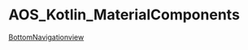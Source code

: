 # AOS_Kotlin_MaterialComponents

[BottomNavigationview](https://www.notion.so/BottomNavigationview-4b6586681d154f2691615a8ece2963f3)